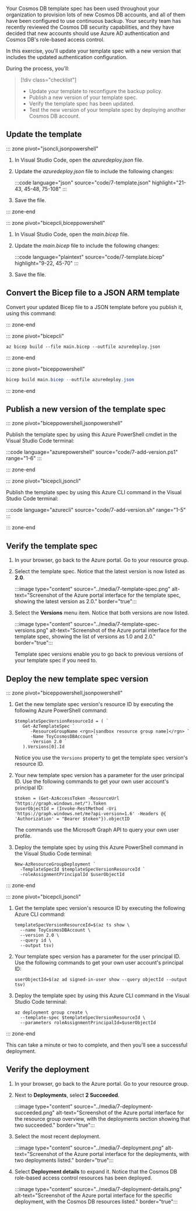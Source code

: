 Your Cosmos DB template spec has been used throughout your organization to provision lots of new Cosmos DB accounts, and all of them have been configured to use continuous backup. Your security team has recently reviewed the Cosmos DB security capabilities, and they have decided that new accounts should use Azure AD authentication and Cosmos DB's role-based access control.

In this exercise, you'll update your template spec with a new version that includes the updated authentication configuration.

During the process, you'll:

> [!div class="checklist"]
> * Update your template to reconfigure the backup policy.
> * Publish a new version of your template spec.
> * Verify the template spec has been updated.
> * Test the new version of your template spec by deploying another Cosmos DB account.

## Update the template

::: zone pivot="jsoncli,jsonpowershell"

1. In Visual Studio Code, open the *azuredeploy.json* file.

1. Update the *azuredeploy.json* file to include the following changes:

   :::code language="json" source="code/7-template.json" highlight="21-43, 45-48, 75-108" :::

1. Save the file.

::: zone-end

::: zone pivot="bicepcli,biceppowershell"

1. In Visual Studio Code, open the *main.bicep* file.

1. Update the *main.bicep* file to include the following changes:

   :::code language="plaintext" source="code/7-template.bicep" highlight="9-22, 45-70" :::

1. Save the file.

## Convert the Bicep file to a JSON ARM template

Convert your updated Bicep file to a JSON template before you publish it, using this command:

::: zone-end

::: zone pivot="bicepcli"

```azurecli
az bicep build --file main.bicep --outfile azuredeploy.json
```

::: zone-end

::: zone pivot="biceppowershell"

```powershell
bicep build main.bicep --outfile azuredeploy.json
```

::: zone-end

## Publish a new version of the template spec

::: zone pivot="biceppowershell,jsonpowershell"

Publish the template spec by using this Azure PowerShell cmdlet in the Visual Studio Code terminal:

:::code language="azurepowershell" source="code/7-add-version.ps1" range="1-6" :::

::: zone-end

::: zone pivot="bicepcli,jsoncli"

Publish the template spec by using this Azure CLI command in the Visual Studio Code terminal:

:::code language="azurecli" source="code/7-add-version.sh" range="1-5" :::

::: zone-end

## Verify the template spec

1. In your browser, go back to the Azure portal. Go to your resource group.

1. Select the template spec. Notice that the latest version is now listed as **2.0**.

   :::image type="content" source="../media/7-template-spec.png" alt-text="Screenshot of the Azure portal interface for the template spec, showing the latest version as 2.0." border="true":::

1. Select the **Versions** menu item. Notice that both versions are now listed.

   :::image type="content" source="../media/7-template-spec-versions.png" alt-text="Screenshot of the Azure portal interface for the template spec, showing the list of versions as 1.0 and 2.0." border="true":::

   Template spec versions enable you to go back to previous versions of your template spec if you need to.

## Deploy the new template spec version

::: zone pivot="biceppowershell,jsonpowershell"

1. Get the new template spec version's resource ID by executing the following Azure PowerShell command:

   ```azurepowershell
   $templateSpecVersionResourceId = ( `
      Get-AzTemplateSpec `
         -ResourceGroupName <rgn>[sandbox resource group name]</rgn> `
         -Name ToyCosmosDBAccount `
         -Version 2.0 `
      ).Versions[0].Id
   ```

   Notice you use the `Versions` property to get the template spec version's resource ID.

1. Your new template spec version has a parameter for the user principal ID. Use the following commands to get your own user account's principal ID:

   ```azurepowershell
   $token = (Get-AzAccessToken -ResourceUrl "https://graph.windows.net/").Token
   $userObjectId = (Invoke-RestMethod -Uri 'https://graph.windows.net/me?api-version=1.6' -Headers @{ 'Authorization' = "Bearer $token"}).objectID
   ```

   The commands use the Microsoft Graph API to query your own user profile.

1. Deploy the template spec by using this Azure PowerShell command in the Visual Studio Code terminal:

   ```azurepowershell
   New-AzResourceGroupDeployment `
     -TemplateSpecId $templateSpecVersionResourceId `
     -roleAssignmentPrincipalId $userObjectId
   ```

::: zone-end

::: zone pivot="bicepcli,jsoncli"

1. Get the template spec version's resource ID by executing the following Azure CLI command:

   ```azurecli
   templateSpecVersionResourceId=$(az ts show \
     --name ToyCosmosDBAccount \
     --version 2.0 \
     --query id \
     --output tsv)
   ```

1. Your template spec version has a parameter for the user principal ID. Use the following commands to get your own user account's principal ID:

   ```azurecli
   userObjectId=$(az ad signed-in-user show --query objectId --output tsv)
   ```

1. Deploy the template spec by using this Azure CLI command in the Visual Studio Code terminal:

   ```azurecli
   az deployment group create \
     --template-spec $templateSpecVersionResourceId \
     --parameters roleAssignmentPrincipalId=$userObjectId
   ```

::: zone-end

This can take a minute or two to complete, and then you'll see a successful deployment.

## Verify the deployment

1. In your browser, go back to the Azure portal. Go to your resource group.

1. Next to **Deployments**, select **2 Succeeded**.

   :::image type="content" source="../media/7-deployment-succeeded.png" alt-text="Screenshot of the Azure portal interface for the resource group overview, with the deployments section showing that two succeeded." border="true":::

1. Select the most recent deployment.

   :::image type="content" source="../media/7-deployment.png" alt-text="Screenshot of the Azure portal interface for the deployments, with two deployments listed." border="true":::

1. Select **Deployment details** to expand it. Notice that the Cosmos DB role-based access control resources has been deployed.

   :::image type="content" source="../media/7-deployment-details.png" alt-text="Screenshot of the Azure portal interface for the specific deployment, with the Cosmos DB resources listed." border="true":::

